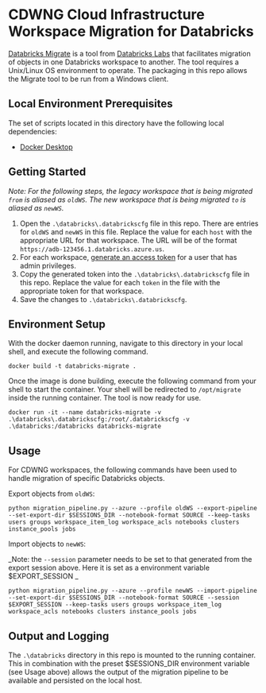# CDWNG Cloud Infrastructure Workspace Migration for Databricks
[Databricks Migrate](https://github.com/databrickslabs/migrate) is a tool from [Databricks Labs](https://github.com/databrickslabs) that facilitates migration of objects in one Databricks workspace to another. The tool requires a Unix/Linux OS environment to operate. The packaging in this repo allows the Migrate tool to be run from a Windows client.

## Local Environment Prerequisites
The set of scripts located in this directory have the following local dependencies:
* [Docker Desktop](https://docs.docker.com/desktop/install/windows-install/)

## Getting Started
_Note: For the following steps, the legacy workspace that is being migrated `from` is aliased as `oldWS`. The new workspace that is being migrated `to` is aliased as `newWS`._

1. Open the `.\databricks\.databrickscfg` file in this repo. There are entries for `oldWS` and `newWS` in this file. Replace the value for each `host` with the appropriate URL for that workspace. The URL will be of the format `https://adb-123456.1.databricks.azure.us`.
2. For each workspace, [generate an access token](https://docs.databricks.com/dev-tools/auth.html#personal-access-tokens-for-users) for a user that has admin privileges.
3. Copy the generated token into the `.\databricks\.databrickscfg` file in this repo. Replace the value for each `token` in the file with the appropriate token for that workspace.
4. Save the changes to `.\databricks\.databrickscfg`.


## Environment Setup
With the docker daemon running, navigate to this directory in your local shell, and execute the following command.
```
docker build -t databricks-migrate .
```
Once the image is done building, execute the following command from your shell to start the container. Your shell will be redirected to `/opt/migrate` inside the running container. The tool is now ready for use.
```
docker run -it --name databricks-migrate -v .\databricks\.databrickscfg:/root/.databrickscfg -v .\databricks:/databricks databricks-migrate
```

## Usage
For CDWNG workspaces, the following commands have been used to handle migration of specific Databricks objects.

Export objects from `oldWS`:
```
python migration_pipeline.py --azure --profile oldWS --export-pipeline --set-export-dir $SESSIONS_DIR --notebook-format SOURCE --keep-tasks users groups workspace_item_log workspace_acls notebooks clusters instance_pools jobs
```
Import objects to `newWS`:

_Note: the `--session` parameter needs to be set to that generated from the export session above. Here it is set as a environment variable $EXPORT_SESSION _

```
python migration_pipeline.py --azure --profile newWS --import-pipeline --set-export-dir $SESSIONS_DIR --notebook-format SOURCE --session $EXPORT_SESSION --keep-tasks users groups workspace_item_log workspace_acls notebooks clusters instance_pools jobs
```

## Output and Logging
The `.\databricks` directory in this repo is mounted to the running container. This in combination with the preset $SESSIONS_DIR environment variable (see Usage above) allows the output of the migration pipeline to be available and persisted on the local host.